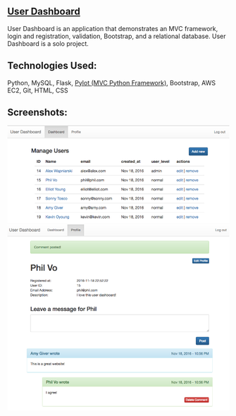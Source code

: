 ## [User Dashboard](http://user-dashboard.alexw.tech/)


User Dashboard is an application that demonstrates an MVC framework, login and registration, validation, Bootstrap, and a relational database. User Dashboard is a solo project.


## Technologies Used:


Python, MySQL, Flask, [Pylot (MVC Python Framework)](https://github.com/Ketul-Patel/Pylot/tree/development), Bootstrap, AWS EC2, Git, HTML, CSS


## Screenshots:

![screenshot 1](https://github.com/alex-wap/user_dashboard/blob/master/ss/ud.png "Screenshot 1")
![screenshot 2](https://github.com/alex-wap/user_dashboard/blob/master/ss/ud2.png "Screenshot 2")